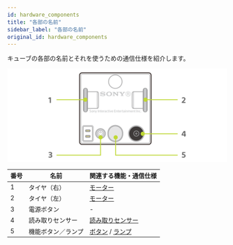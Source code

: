 ```yaml
---
id: hardware_components
title: "各部の名前"
sidebar_label: "各部の名前"
original_id: hardware_components
---
```


キューブの各部の名前とそれを使うための通信仕様を紹介します。

![Core Cube Hardware Components](assets/hardware_components.svg)

| 番号 | 名前               | 関連する機能・通信仕様                   |
| ---- | ------------------ | ---------------------------------------- |
| 1    | タイヤ（右）       | [モーター](motor.md)                     |
| 2    | タイヤ（左）       | [モーター](motor.md)                     |
| 3    | 電源ボタン         | -                                        |
| 4    | 読み取りセンサー   | [読み取りセンサー](id.md)                |
| 5    | 機能ボタン／ランプ | [ボタン](button.md) / [ランプ](light.md) |
